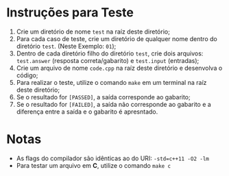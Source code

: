 # Instruções para Teste
1.	Crie um diretório de nome `test` na raíz deste diretório;
1.	Para cada caso de teste, crie um diretório de qualquer nome dentro do diretório `test`. (Neste Exemplo: `01`);
1.	Dentro de cada diretório filho do diretório `test`, crie dois arquivos: `test.answer` (resposta correta/gabarito) e `test.input` (entradas);
1.	Crie um arquivo de nome `code.cpp` na raíz deste diretório e desenvolva o código;
1.	Para realizar o teste, utilize o comando `make` em um terminal na raíz deste diretório;
1.	Se o resultado for `[PASSED]`, a saída corresponde ao gabarito;
1.	Se o resultado for `[FAILED]`, a saída não corresponde ao gabarito e a diferença entre a saída e o gabarito é apresntado.

# Notas
*	As flags do compilador são idênticas ao do URI: `-std=c++11 -O2 -lm`
* Para testar um arquivo em **C**, utilize o comando `make c`
